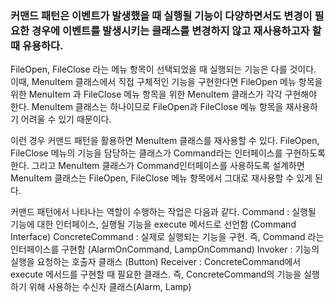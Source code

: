 ### 커맨드 패턴은 이벤트가 발생했을 때 실행될 기능이 다양하면서도 변경이 필요한 경우에 이벤트를 발생시키는 클래스를 변경하지 않고 재사용하고자 할 때 유용하다.

FileOpen, FileClose 라는 메뉴 항목이 선택되었을 때 실행되는 기능은 다를 것이다.
이때, MenuItem 클래스에서 직접 구체적인 기능을 구현한다면 FileOpen 메뉴 항목을 위한 MenuItem 과 FileClose 메뉴 항목을 위한 MenuItem 클래스가 각각 구현해야 한다. MenuItem 클래스는 하나이므로 FileOpen과 FileClose 메뉴 항목을 재사용하기 어려울 수 있기 때문이다.

이런 경우 커맨드 패턴을 활용하면 MenuItem 클래스를 재사용할 수 있다.
FileOpen, FileClose 메뉴의 기능을 담당하는 클래스가 Command라는 인터페이스를 구현하도록 한다.
그리고 MenuItem 클래스가  Command인터페이스를 사용하도록 설계하면 MenuItem 클래스는 FileOpen, FileClose 메뉴 항목에서 그대로 재사용할 수 있게 된다.

커맨드 패턴에서 나타나는 역할이 수행하는 작업은 다음과 같다.
Command : 실행될 기능에 대한 인터페이스, 실행될 기능을 execute 메서드로 선언함 (Command Interface)
ConcreteCommand : 실제로 실행되는 기능을 구현. 즉, Command 라는 인터페이스를 구현함 (AlarmOnCommand, LampOnCommand)
Invoker : 기능의 실행을 요청하는 호출자 클래스 (Button)
Receiver : ConcreteCommand에서 execute 메서드를 구현할 때 필요한 클래스. 즉, ConcreteCommand의 기능을 실행하기 위해 사용하는 수신자 클래스(Alarm, Lamp)